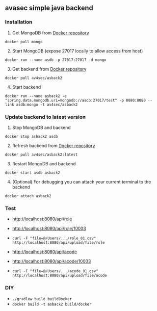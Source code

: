 ## avasec simple java backend

### Installation

1. Get MongoDB from [Docker repository](https://hub.docker.com/_/mongo)

`docker pull mongo`

2. Start MongoDB (expose 27017 locally to allow access from host)

`docker run --name asdb -p 27017:27017 -d mongo`

3. Get backend from [Docker repository](https://hub.docker.com/r/av4sec/asback2)

`docker pull av4sec/asback2`

4. Start backend

`docker run --name asback2 -e "spring.data.mongodb.uri=mongodb://asdb:27017/test" -p 8080:8080 --link asdb:mongo -t av4sec/asback2`

### Update backend to latest version

1. Stop MongoDB and backend

`docker stop asback2 asdb`

2. Refresh backend from [Docker repository](https://hub.docker.com/r/av4sec/asback2)

`docker pull av4sec/asback2:latest`

3. Restart MongoDB and backend

`docker start asdb asback2`

4. (Optional) For debugging you can attach your current terminal to the backend

`docker attach asback2`

### Test

* [http://localhost:8080/api/role](http://localhost:8080/api/role)
* [http://localhost:8080/api/role/10003](http://localhost:8080/api/role/10003)

* `curl -F "file=@/Users/.../role_01.csv" http://localhost:8080/api/upload/file/role`

* [http://localhost:8080/api/acode](http://localhost:8080/api/acode)
* [http://localhost:8080/api/acode/10003](http://localhost:8080/api/acode/10003)

* `curl -F "file=@/Users/.../acode_01.csv" http://localhost:8080/api/upload/file/acode`


### DIY

* `./gradlew build buildDocker`
* `docker build -t asback2 build/docker`
